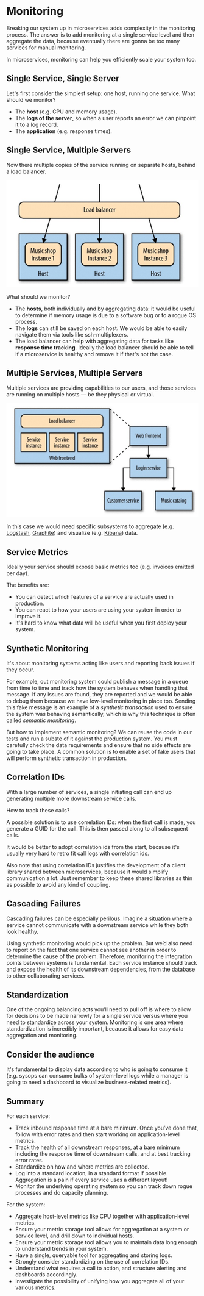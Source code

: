 # Monitoring

Breaking our system up in microservices adds complexity in the monitoring process. The answer is to add monitoring at a single service level and then aggregate the data, because eventually there are gonna be too many services for manual monitoring.

In microservices, monitoring can help you efficiently scale your system too.

## Single Service, Single Server

Let's first consider the simplest setup: one host, running one service. What should we monitor?

- The **host** (e.g. CPU and memory usage).
- The **logs of the server**, so when a user reports an error we can pinpoint it to a log record.
- The **application** (e.g. response times).

## Single Service, Multiple Servers

Now there multiple copies of the service running on separate hosts, behind a load balancer.

![Image](./images/siservice-muservers.png)

What should we monitor?

- The **hosts**, both individually and by aggregating data: it would be useful to determine if memory usage is due to a software bug or to a rogue OS process.
- The **logs** can still be saved on each host. We would be able to easily navigate them via tools like ssh-multiplexers.
- The load balancer can help with aggregating data for tasks like **response time tracking**. Ideally the load balancer should be able to tell if a microservice is healthy and remove it if that's not the case.

## Multiple Services, Multiple Servers

Multiple services are providing capabilities to our users, and those services are running on multiple hosts — be they physical or virtual.

![Image](./images/muservices-muservers.png)

In this case we would need specific subsystems to aggregate (e.g. [Logstash](https://www.elastic.co/products/logstash), [Graphite](https://graphiteapp.org/)) and visualize (e.g. [Kibana](https://www.elastic.co/products/kibana)) data.

## Service Metrics

Ideally your service should expose basic metrics too (e.g. invoices emitted per day).

The benefits are:

- You can detect which features of a service are actually used in production.
- You can react to how your users are using your system in order to improve it.
- It's hard to know what data will be useful when you first deploy your system.

## Synthetic Monitoring

It's about monitoring systems acting like users and reporting back issues if they occur.

For example, out monitoring system could publish a message in a queue from time to time and track how the system behaves when handling that message. If any issues are found, they are reported and we would be able to debug them because we have low-level monitoring in place too.
Sending this fake message is an example of a *synthetic transaction* used to ensure the system was behaving semantically, which is why this technique is often called *semantic monitoring*.

But how to implement semantic monitoring?
We can reuse the code in our tests and run a subste of it against the production system. You must carefully check the data requirements and ensure that no side effects are going to take place. A common solution is to enable a set of fake users that will perform synthetic transaction in production.

## Correlation IDs

With a large number of services, a single initiating call can end up generating multiple more downstream service calls.

How to track these calls?

A possible solution is to use correlation IDs: when the first call is made, you generate a GUID for the call. This is then passed along to all subsequent calls.

It would be better to adopt correlation ids from the start, because it's usually very hard to retro fit call logs with correlation ids.

Also note that using correlation IDs justifies the development of a client library shared between microservices, because it would simplify communication a lot. Just remember to keep these shared libraries as thin as possible to avoid any kind of coupling.

## Cascading Failures

Cascading failures can be especially perilous. Imagine a situation where a service cannot communicate with a downstream service while they both look healthy.

Using synthetic monitoring would pick up the problem. But we’d also need to report on the fact that one service cannot see another in order to determine the cause of the problem. Therefore, monitoring the integration points between systems is fundamental. Each service instance should track and expose the health of its downstream dependencies, from the database to other collaborating services.

## Standardization

One of the ongoing balancing acts you’ll need to pull off is where to allow for decisions to be made narrowly for a single service versus where you need to standardize across your system. Monitoring is one area where standardization is incredibly important, because it allows for easy data aggregation and monitoring.

## Consider the audience

It's fundamental to display data according to who is going to consume it (e.g. sysops can consume bulks of system-level logs while a manager is going to need a dashboard to visualize business-related metrics).

## Summary

For each service:

- Track inbound response time at a bare minimum. Once you’ve done that, follow with error rates and then start working on application-level metrics.
- Track the health of all downstream responses, at a bare minimum including the response time of downstream calls, and at best tracking error rates.
- Standardize on how and where metrics are collected.
- Log into a standard location, in a standard format if possible. Aggregation is a pain if every service uses a different layout!
- Monitor the underlying operating system so you can track down rogue processes and do capacity planning.

For the system:

- Aggregate host-level metrics like CPU together with application-level metrics.
- Ensure your metric storage tool allows for aggregation at a system or service level, and drill down to individual hosts.
- Ensure your metric storage tool allows you to maintain data long enough to understand trends in your system.
- Have a single, queryable tool for aggregating and storing logs.
- Strongly consider standardizing on the use of correlation IDs.
- Understand what requires a call to action, and structure alerting and dashboards accordingly.
- Investigate the possibility of unifying how you aggregate all of your various metrics.

